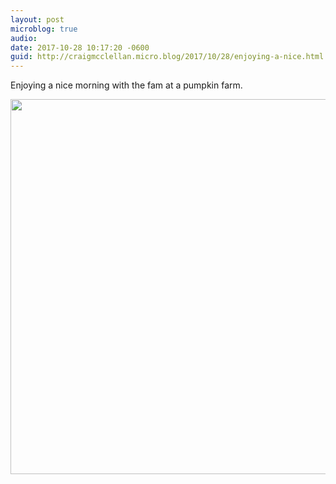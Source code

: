 ```yaml
---
layout: post
microblog: true
audio: 
date: 2017-10-28 10:17:20 -0600
guid: http://craigmcclellan.micro.blog/2017/10/28/enjoying-a-nice.html
---
```

Enjoying a nice morning with the fam at a pumpkin farm.

<img src="http://craigmcclellan.com/uploads/2017/e54ac4d980.jpg" width="599" height="600" />
